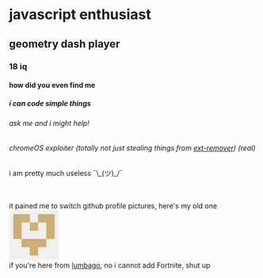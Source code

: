 # javascript enthusiast

## geometry dash player

### 18 iq

#### how did you even find me

##### i can code simple things

###### ask me and i might help!

###### chromeOS exploiter (totally not just stealing things from [ext-remover](https://github.com/3kh0/ext-remover)) (real)

i am pretty much useless ¯\\\_(ツ)\_/¯<br><br><br>
<!-- what are you doing here :) -->
it pained me to switch github profile pictures, here's my old one<br><img alt="it looks like an old man, or maybe a heart" src="oldpfp.png" width="100"/><br>
if you're here from [lumbago](https://sites.google.com/view/lumbagofun), no i cannot add Fortnite, shut up

